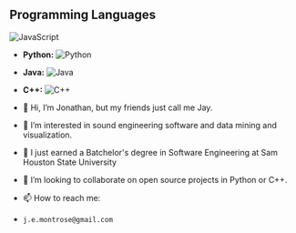 ## Programming Languages

![JavaScript](https://img.shields.io/badge/-JavaScript-F7DF1E?style=flat-square&logo=javascript&logoColor=black)
- **Python:** ![Python](https://img.shields.io/badge/-Python-3776AB?style=flat-square&logo=python&logoColor=white)
- **Java:** ![Java](https://img.shields.io/badge/-Java-007396?style=flat-square&logo=java&logoColor=white)
- **C++:** ![C++](https://img.shields.io/badge/-C++-00599C?style=flat-square&logo=c%2B%2B&logoColor=white)


- 👋 Hi, I’m Jonathan, but my friends just call me Jay.
- 👀 I’m interested in sound engineering software and data mining and visualization.
- 🌱 I just earned a Batchelor's degree in Software Engineering at Sam Houston State University
- 💞️ I’m looking to collaborate on open source projects in Python or C++.
- 📫 How to reach me:
-     j.e.montrose@gmail.com

<!---
jem0ntr053/jem0ntr053 is a ✨ special ✨ repository because its `README.md` (this file) appears on your GitHub profile.
You can click the Preview link to take a look at your changes.
--->

